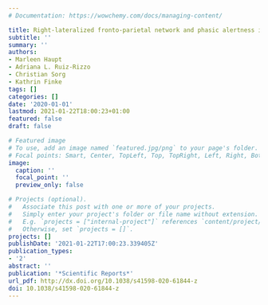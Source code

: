 ```yaml
---
# Documentation: https://wowchemy.com/docs/managing-content/

title: Right-lateralized fronto-parietal network and phasic alertness in healthy aging
subtitle: ''
summary: ''
authors:
- Marleen Haupt
- Adriana L. Ruiz-Rizzo
- Christian Sorg
- Kathrin Finke
tags: []
categories: []
date: '2020-01-01'
lastmod: 2021-01-22T18:00:23+01:00
featured: false
draft: false

# Featured image
# To use, add an image named `featured.jpg/png` to your page's folder.
# Focal points: Smart, Center, TopLeft, Top, TopRight, Left, Right, BottomLeft, Bottom, BottomRight.
image:
  caption: ''
  focal_point: ''
  preview_only: false

# Projects (optional).
#   Associate this post with one or more of your projects.
#   Simply enter your project's folder or file name without extension.
#   E.g. `projects = ["internal-project"]` references `content/project/deep-learning/index.md`.
#   Otherwise, set `projects = []`.
projects: []
publishDate: '2021-01-22T17:00:23.339405Z'
publication_types:
- '2'
abstract: ''
publication: '*Scientific Reports*'
url_pdf: http://dx.doi.org/10.1038/s41598-020-61844-z
doi: 10.1038/s41598-020-61844-z
---
```

